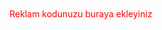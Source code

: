 <STYLE>
#fixed {
PADDING-RIGHT: 10px; PADDING-LEFT: 10px; LEFT: 10px; PADDING-BOTTOM: 10px; PADDING-TOP: 10px; POSITION: fixed; ; POSITION: expression(“absolute”); TOP: 10px; ; TOP: expression(eval(document.body.scrollTop)+10); BACKGROUND-COLOR: transparent
}
</STYLE>
 
<DIV id=fixed>
<span style="color: #ff0000;">Reklam kodunuzu buraya ekleyiniz</span>
</DIV>
